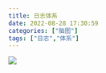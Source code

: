 ```yaml
---
title: 日志体系
date: 2022-08-28 17:30:59
categories: ["脑图"]
tags: ["日志","体系"]
---
```

![](/images/日志体系.png)
